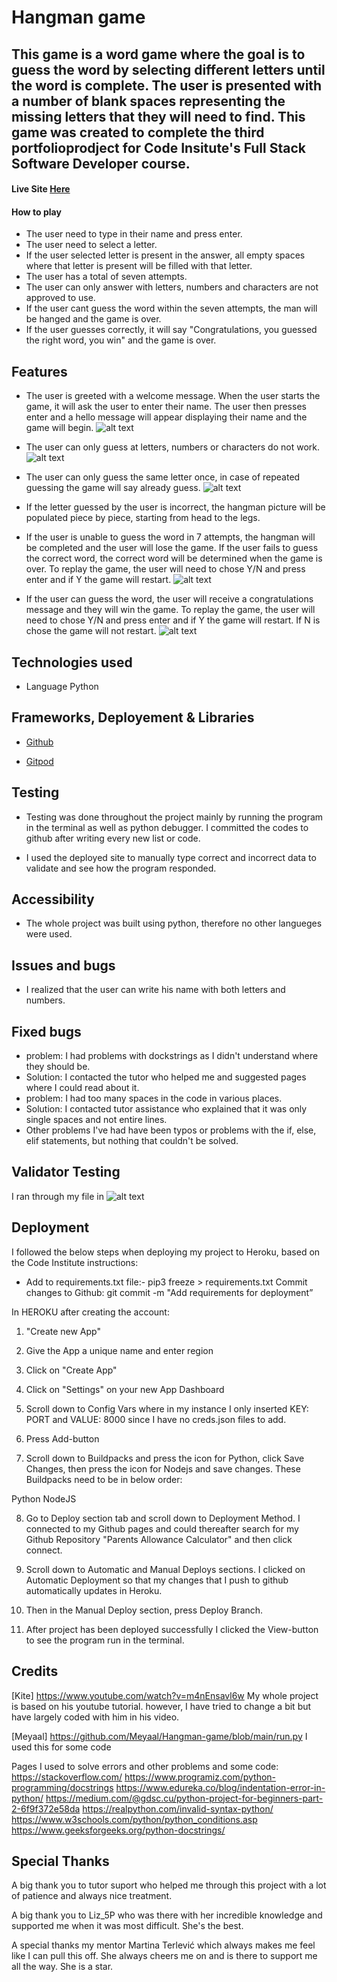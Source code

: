 # Hangman game 

## This game is a word game where the goal is to guess the word by selecting different letters until the word is complete. The user is presented with a number of blank spaces representing the missing letters that they will need to find. This game was created to complete the third portfolioprodject for Code Insitute's Full Stack Software Developer course.

#### Live Site [Here](https://hangman-knut.herokuapp.com/)

#### How to play
- The user need to type in their name and press enter.
- The user need to select a letter.
- If the user selected letter is present in the answer, all empty spaces where that letter is present will be filled with that letter.
- The user has a total of seven attempts.
- The user can only answer with letters, numbers and characters are not approved to use.
- If the user cant guess the word within the seven attempts, the man will be hanged and the game is over.
- If the user guesses correctly, it will say "Congratulations, you guessed the right word, you win" and the game is over.

## Features
- The user is greeted with a welcome message. When the user starts the game, it will ask the user to enter their name. The user then presses enter and  a hello message will appear displaying their name and the game will begin.
![alt text](assets/images/start.png)

- The user can only guess at letters, numbers or characters do not work.
![alt text](assets/notvalied.png)

- The user can only guess the same letter once, in case of repeated guessing the game will say already guess. 
![alt text](assets/alredyguess.png)
- If the letter guessed by the user is incorrect, the hangman picture will be populated piece by piece, starting from head to the legs.
- If the user is unable to guess the word in 7 attempts, the hangman will be completed and the user will lose the game. If the user fails to guess the correct word, the correct word will be determined when the game is over. To replay the game, the user will need to chose Y/N and press enter and if Y the game will restart.
![alt text](assets/sorry.png)

- If the user can guess the word, the user will receive a congratulations message and they will win the game. To replay the game, the user will need to chose Y/N and press enter and if Y the game will restart. If N is chose the game will not restart.
![alt text](assets/right.png)


## Technologies used
- Language
Python

## Frameworks, Deployement & Libraries

* [Github](https://github.com/)

* [Gitpod](https://gitpod.io)

## Testing

* Testing was done throughout the project mainly by running the program in the terminal as well as python debugger. I committed the codes to github after writing every new list or code.

* I used the deployed site to manually type correct and incorrect data to validate and see how the program responded.

## Accessibility

* The whole project was built using python, therefore no other langueges were used.

## Issues and bugs
- I realized that the user can write his name with both letters and numbers.

## Fixed bugs
- problem: I had problems with dockstrings as I didn't understand where they should be.
- Solution: I contacted the tutor who helped me and suggested pages where I could read about it.
- problem: I had too many spaces in the code in various places.
- Solution: I contacted tutor assistance who explained that it was only single spaces and not entire lines.
- Other problems I've had have been typos or problems with the if, else, elif statements, but nothing that couldn't be solved.



## Validator Testing
I ran through my file in [](https://pep8ci.herokuapp.com/)
![alt text](assets/pep8ci.png)

## Deployment

I followed the below steps when deploying my project to Heroku, based on the Code Institute instructions:

* Add to requirements.txt file:-
pip3 freeze > requirements.txt
Commit changes to Github:
git commit -m "Add requirements for deployment”

In HEROKU after creating the account:

1. "Create new App"

2. Give the App a unique name and enter region

3. Click on "Create App"

4. Click on "Settings" on your new App Dashboard

5. Scroll down to Config Vars where in my instance I only inserted KEY: PORT and VALUE: 8000 since I have no creds.json files to add.

6. Press Add-button

7. Scroll down to Buildpacks and press the icon for Python, click Save Changes, then press the icon for Nodejs and save changes. These Buildpacks need to be in below order:

Python NodeJS

8. Go to Deploy section tab and scroll down to Deployment Method. I connected to my Github pages and could thereafter search for my Github Repository "Parents Allowance Calculator" and then click connect.

9. Scroll down to Automatic and Manual Deploys sections. I clicked on Automatic Deployment so that my changes that I push to github automatically updates in Heroku.

10. Then in the Manual Deploy section, press Deploy Branch.

11. After project has been deployed successfully I clicked the View-button to see the program run in the terminal.

## Credits

[Kite] https://www.youtube.com/watch?v=m4nEnsavl6w
My whole project is based on his youtube tutorial. however, I have tried to change a bit but have largely coded with him in his video.

[Meyaal] https://github.com/Meyaal/Hangman-game/blob/main/run.py
I used this for some code

Pages I used to solve errors and other problems and some code: 
https://stackoverflow.com/ 
https://www.programiz.com/python-programming/docstrings
https://www.edureka.co/blog/indentation-error-in-python/
https://medium.com/@gdsc.cu/python-project-for-beginners-part-2-6f9f372e58da
https://realpython.com/invalid-syntax-python/
https://www.w3schools.com/python/python_conditions.asp
https://www.geeksforgeeks.org/python-docstrings/

## Special Thanks

A big thank you to tutor suport who helped me through this project with a lot of patience and always nice treatment.

A big thank you to Liz_5P who was there with her incredible knowledge and supported me when it was most difficult. She's the best.

A special thanks my mentor Martina Terlević which always makes me feel like I can pull this off. She always cheers me on and is there to support me all the way. She is a star.